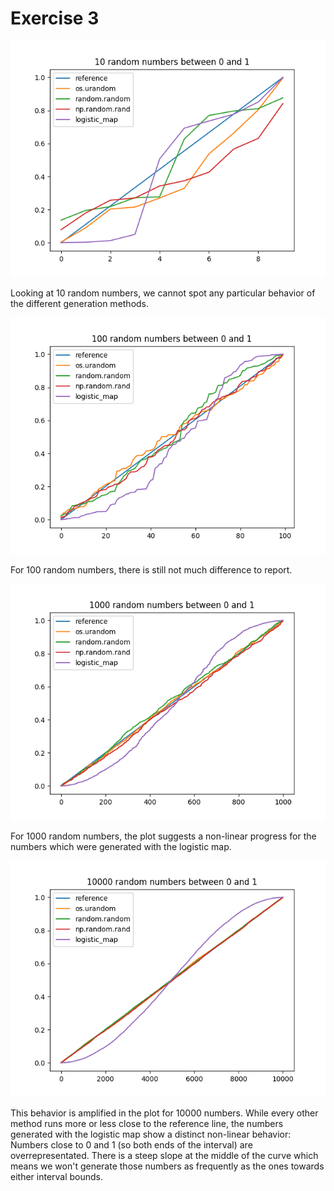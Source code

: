 # Exercise 3

![](sheet3_plot_n=10.png)

Looking at 10 random numbers, we cannot spot any particular
behavior of the different generation methods.

![](sheet3_plot_n=100.png)

For 100 random numbers, there is still not much difference
to report.

![](sheet3_plot_n=1000.png)

For 1000 random numbers, the plot suggests a non-linear progress
for the numbers which were generated with the logistic map.

![](sheet3_plot_n=10000.png)

This behavior is amplified in the plot for 10000 numbers. While
every other method runs more or less close to the reference line,
the numbers generated with the logistic map show a distinct non-linear
behavior: Numbers close to 0 and 1 (so both ends of the interval) are
overrepresentated. There is a steep slope at the middle of the curve
which means we won't generate those numbers as frequently as the ones
towards either interval bounds.
